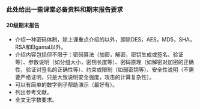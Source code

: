 ### 此处给出一些课堂必备资料和期末报告要求
#### 20级期末报告
* 介绍一种密码体制，除上课重点介绍的以外，即除DES，AES，MD5，SHA，RSA和Elgamal以外。
* 介绍内容包括但不限于：密码算法（加密，解密，密钥生成或签名、验证等）、参数说明（如分组大小，密钥长度等）、密码原理（如解密对加密的正确性，验证对签名的正确性等）、约束或限制（如弱密钥等）、安全性说明（不需要严格证明，只是大致说明安全强度，攻击的计算复杂性）。
* 可以有简单的数字例子帮助演示（最好有）。
* 列出参考文献。
* 全文无字数要求。
